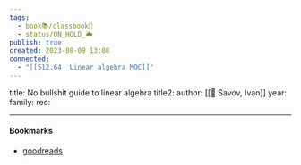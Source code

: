 ```yaml
---
tags:
  - book📚/classbook📖
  - status/ON_HOLD_🌥️
publish: true
created: 2023-08-09 13:08
connected:
  - "[[512.64  Linear algebra MOC]]"
---
```

title: No bullshit guide to linear algebra
title2: 
author: [[👤 Savov, Ivan]]
year:
family:
rec:

___




#### Bookmarks
- [goodreads](https://www.goodreads.com/book/show/34760208-no-bullshit-guide-to-linear-algebra)

